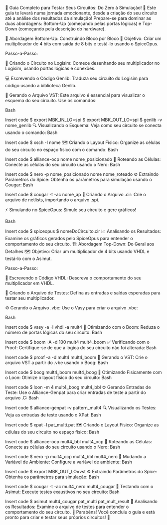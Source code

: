🎢 Guia Completo para Testar Seus Circuitos: Do Zero à Simulação! 🚀
Este guia te levará numa jornada emocionante, desde a criação do seu circuito até a análise dos resultados da simulação! Prepare-se para dominar as duas abordagens: Bottom-Up (começando pelas portas lógicas) e Top-Down (começando pela descrição do hardware).

🧰 Abordagem Bottom-Up: Construindo Bloco por Bloco 🧱
Objetivo: Criar um multiplicador de 4 bits com saída de 8 bits e testá-lo usando o SpiceOpus.

Passo-a-Passo:

🎨 Criando o Circuito no Logisim: Comece desenhando seu multiplicador no Logisim, usando portas lógicas e conexões.

💻 Escrevendo o Código Genlib: Traduza seu circuito do Logisim para código usando a biblioteca Genlib.

📄 Gerando o Arquivo VST: Este arquivo é essencial para visualizar o esquema do seu circuito. Use os comandos:

Bash

Insert code
$ export MBK_IN_LO=spi
    $ export MBK_OUT_LO=spi
    $ genlib -v nome_genlib
🔍 Visualizando o Esquema: Veja como seu circuito se conecta usando o comando:
Bash

Insert code
$ xsch -l nome
🗺️ Criando o Layout Físico: Organize as células do seu circuito no espaço físico com o comando:
Bash

Insert code
$ alliance-ocp nome nome_posicionado
🔄 Roteando as Células: Conecte as células do seu circuito usando o Nero:
Bash

Insert code
$ nero -p nome_posicionado nome nome_roteado
⚙️ Extraindo Parâmetros do Spice: Obtenha os parâmetros para simulação usando o Cougar:
Bash

Insert code
$ cougar -t -ac nome_ap
📄 Criando o Arquivo .cir: Crie o arquivo de netlists, importando o arquivo .spi.

⚡️ Simulando no SpiceOpus: Simule seu circuito e gere gráficos!

Bash

Insert code
$ spiceopus
    $ nomeDoCircuito.cir
📈 Analisando os Resultados: Examine os gráficos gerados pelo SpiceOpus para entender o comportamento do seu circuito.
🏗️ Abordagem Top-Down: Do Geral aos Detalhes 🗺️
Objetivo: Criar um multiplicador de 4 bits usando VHDL e testá-lo com o Asimut.

Passo-a-Passo:

📝 Escrevendo o Código VHDL: Descreva o comportamento do seu multiplicador em VHDL.

🧪 Criando o Arquivo de Testes: Defina as entradas e saídas esperadas para testar seu multiplicador.

⚙️ Gerando o Arquivo .vbe: Use o Vasy para criar o arquivo .vbe:

Bash

Insert code
$ vasy -a -I vhdl -a mult4
💪 Otimizando com o Boom: Reduza o número de portas lógicas do seu circuito:
Bash

Insert code
$ boom -A -d 100 mult4 mult4_boom
✅ Verificando com o Proof: Certifique-se de que a lógica do seu circuito não foi alterada:
Bash

Insert code
$ proof -a -d mult4 mult4_boom
📄 Gerando o VST: Crie o arquivo VST a partir do .vbe usando o Boog:
Bash

Insert code
$ boog mult4_boom mult4_boog
🚀 Otimizando Fisicamente com o Loon: Otimize o layout físico do seu circuito:
Bash

Insert code
$ loon -m 4 mult4_boog mult4_bbl
⚙️ Gerando Entradas de Teste: Use o Alliance-Genpat para criar entradas de teste a partir do arquivo .C:
Bash

Insert code
$ alliance-genpat -v pattern_mult4
🔍 Visualizando os Testes: Veja as entradas de teste usando o XPat:
Bash

Insert code
$ xpat -l pat_multi.pat
🗺️ Criando o Layout Físico: Organize as células do seu circuito no espaço físico:
Bash

Insert code
$ alliance-ocp mult4_bbl mult4_ocp
🔄 Roteando as Células: Conecte as células do seu circuito usando o Nero:
Bash

Insert code
$ nero -p mult4_ocp mult4_bbl mult4_nero
🔄 Mudando a Variável de Ambiente: Configure a variável de ambiente:
Bash

Insert code
$ export MBK_OUT_LO=vst
⚙️ Extraindo Parâmetros do Spice: Obtenha os parâmetros para simulação:
Bash

Insert code
$ cougar -t -ac mult4_nero mult4_cougar
🧪 Testando com o Asimut: Execute testes exaustivos no seu circuito:
Bash

Insert code
$ asimut mult4_cougar pat_multi pat_mult_result
📝 Analisando os Resultados: Examine o arquivo de testes para entender o comportamento do seu circuito.
🎉 Parabéns! Você concluiu o guia e está pronto para criar e testar seus próprios circuitos! 🎉